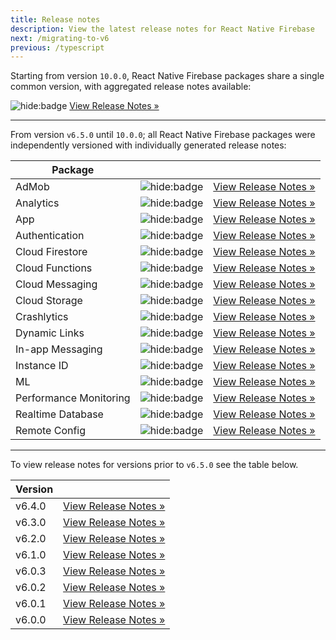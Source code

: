 ```yaml
---
title: Release notes
description: View the latest release notes for React Native Firebase
next: /migrating-to-v6
previous: /typescript
---
```


Starting from version `10.0.0`, React Native Firebase packages share a single common version, with aggregated release notes available:

![hide:badge](https://img.shields.io/npm/v/@react-native-firebase/app.svg?style=for-the-badge&logo=npm) [View Release Notes &raquo;](https://github.com/invertase/react-native-firebase/tree/master/CHANGELOG.md)

---

From version `v6.5.0` until `10.0.0`; all React Native Firebase packages were independently versioned with individually generated release notes:

| Package                |                                                                                                                      |                                                                                                                                     |
| ---------------------- | :------------------------------------------------------------------------------------------------------------------: | :---------------------------------------------------------------------------------------------------------------------------------: |
| AdMob                  |      ![hide:badge](https://img.shields.io/npm/v/@react-native-firebase/admob.svg?style=for-the-badge&logo=npm)       |      [View Release Notes &raquo;](https://github.com/invertase/react-native-firebase/tree/master/packages/admob/CHANGELOG.md)       |
| Analytics              |    ![hide:badge](https://img.shields.io/npm/v/@react-native-firebase/analytics.svg?style=for-the-badge&logo=npm)     |    [View Release Notes &raquo;](https://github.com/invertase/react-native-firebase/tree/master/packages/analytics/CHANGELOG.md)     |
| App                    |       ![hide:badge](https://img.shields.io/npm/v/@react-native-firebase/app.svg?style=for-the-badge&logo=npm)        |       [View Release Notes &raquo;](https://github.com/invertase/react-native-firebase/tree/master/packages/app/CHANGELOG.md)        |
| Authentication         |       ![hide:badge](https://img.shields.io/npm/v/@react-native-firebase/auth.svg?style=for-the-badge&logo=npm)       |       [View Release Notes &raquo;](https://github.com/invertase/react-native-firebase/tree/master/packages/auth/CHANGELOG.md)       |
| Cloud Firestore        |    ![hide:badge](https://img.shields.io/npm/v/@react-native-firebase/firestore.svg?style=for-the-badge&logo=npm)     |    [View Release Notes &raquo;](https://github.com/invertase/react-native-firebase/tree/master/packages/firestore/CHANGELOG.md)     |
| Cloud Functions        |    ![hide:badge](https://img.shields.io/npm/v/@react-native-firebase/functions.svg?style=for-the-badge&logo=npm)     |    [View Release Notes &raquo;](https://github.com/invertase/react-native-firebase/tree/master/packages/functions/CHANGELOG.md)     |
| Cloud Messaging        |    ![hide:badge](https://img.shields.io/npm/v/@react-native-firebase/messaging.svg?style=for-the-badge&logo=npm)     |    [View Release Notes &raquo;](https://github.com/invertase/react-native-firebase/tree/master/packages/messaging/CHANGELOG.md)     |
| Cloud Storage          |     ![hide:badge](https://img.shields.io/npm/v/@react-native-firebase/storage.svg?style=for-the-badge&logo=npm)      |     [View Release Notes &raquo;](https://github.com/invertase/react-native-firebase/tree/master/packages/storage/CHANGELOG.md)      |
| Crashlytics            |   ![hide:badge](https://img.shields.io/npm/v/@react-native-firebase/crashlytics.svg?style=for-the-badge&logo=npm)    |   [View Release Notes &raquo;](https://github.com/invertase/react-native-firebase/tree/master/packages/crashlytics/CHANGELOG.md)    |
| Dynamic Links          |  ![hide:badge](https://img.shields.io/npm/v/@react-native-firebase/dynamic-links.svg?style=for-the-badge&logo=npm)   |  [View Release Notes &raquo;](https://github.com/invertase/react-native-firebase/tree/master/packages/dynamic-links/CHANGELOG.md)   |
| In-app Messaging       | ![hide:badge](https://img.shields.io/npm/v/@react-native-firebase/in-app-messaging.svg?style=for-the-badge&logo=npm) | [View Release Notes &raquo;](https://github.com/invertase/react-native-firebase/tree/master/packages/in-app-messaging/CHANGELOG.md) |
| Instance ID            |       ![hide:badge](https://img.shields.io/npm/v/@react-native-firebase/iid.svg?style=for-the-badge&logo=npm)        |       [View Release Notes &raquo;](https://github.com/invertase/react-native-firebase/tree/master/packages/iid/CHANGELOG.md)        |
| ML                     |        ![hide:badge](https://img.shields.io/npm/v/@react-native-firebase/ml.svg?style=for-the-badge&logo=npm)        |        [View Release Notes &raquo;](https://github.com/invertase/react-native-firebase/tree/master/packages/ml/CHANGELOG.md)        |
| Performance Monitoring |       ![hide:badge](https://img.shields.io/npm/v/@react-native-firebase/perf.svg?style=for-the-badge&logo=npm)       |       [View Release Notes &raquo;](https://github.com/invertase/react-native-firebase/tree/master/packages/perf/CHANGELOG.md)       |
| Realtime Database      |     ![hide:badge](https://img.shields.io/npm/v/@react-native-firebase/database.svg?style=for-the-badge&logo=npm)     |     [View Release Notes &raquo;](https://github.com/invertase/react-native-firebase/tree/master/packages/database/CHANGELOG.md)     |
| Remote Config          |  ![hide:badge](https://img.shields.io/npm/v/@react-native-firebase/remote-config.svg?style=for-the-badge&logo=npm)   |  [View Release Notes &raquo;](https://github.com/invertase/react-native-firebase/tree/master/packages/remote-config/CHANGELOG.md)   |

---

To view release notes for versions prior to `v6.5.0` see the table below.

| Version |                                                |
| ------- | :--------------------------------------------: |
| v6.4.0  | [View Release Notes &raquo;](/releases/v6.4.0) |
| v6.3.0  | [View Release Notes &raquo;](/releases/v6.3.0) |
| v6.2.0  | [View Release Notes &raquo;](/releases/v6.2.0) |
| v6.1.0  | [View Release Notes &raquo;](/releases/v6.1.0) |
| v6.0.3  | [View Release Notes &raquo;](/releases/v6.0.3) |
| v6.0.2  | [View Release Notes &raquo;](/releases/v6.0.2) |
| v6.0.1  | [View Release Notes &raquo;](/releases/v6.0.1) |
| v6.0.0  | [View Release Notes &raquo;](/releases/v6.0.0) |
